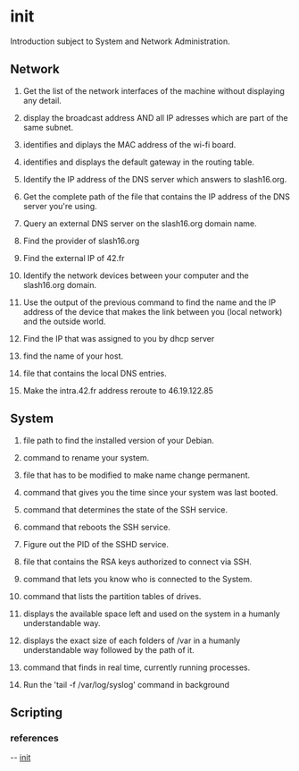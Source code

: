 # init
Introduction subject to System and Network Administration.


## Network

1. Get the list of the network interfaces of the machine without displaying any detail.

2. display the broadcast address AND all IP adresses which are part of the same subnet.

3. identifies and diplays the MAC address of the wi-fi board.

4. identifies and displays the default gateway in the routing table.

5. Identify the IP address of the DNS server which answers to slash16.org.

6. Get the complete path of the file that contains the IP address of the DNS server you're using.

7. Query an external DNS server on the slash16.org domain name.

8. Find the provider of slash16.org

9. Find the external IP of 42.fr

10. Identify the network devices between your computer and the slash16.org domain.

11. Use the output of the previous command to find the name and the IP address of the device that
makes the link between you (local network) and the outside world.

12. Find the IP that was assigned to you by dhcp server

13. find the name of your host.

14. file that contains the local DNS entries.

15. Make the intra.42.fr address reroute to 46.19.122.85

## System

1. file path to find the installed version of your Debian.

2. command to rename your system.

3. file that has to be modified to make name change permanent.

4. command that gives you the time since your system was last booted.

5. command that determines the state of the SSH service.

6. command that reboots the SSH service.

7. Figure out the PID of the SSHD service.

8. file that contains the RSA keys authorized to connect via SSH.

9. command that lets you know who is connected to the System.

10. command that lists the partition tables of drives.

11. displays the available space left and used on the system in a humanly understandable way.

12. displays the exact size of each folders of /var in a humanly understandable way followed by the path of it.

13. command that finds in real time, currently running processes.

14. Run the 'tail -f /var/log/syslog' command in background

## Scripting

### references

-- [init](https://quizlet.com/355888462/ft_init-flash-cards/)